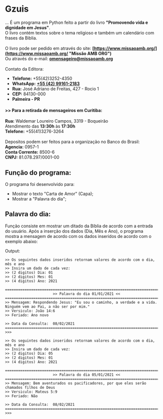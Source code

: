 # Gzuis

... É um programa em Python feito a partir do livro **"Promovendo vida e dignidade em Jesus"**.
<br>O livro contém textos sobre o tema religioso e também um calendário com frases da Biblia.
<br>
<br>O livro pode ser pedido em através do site: **[https://www.missaoamb.org/](https://www.missaoamb.org/ "Missão AMB ORG")**
<br>Ou através do e-mail: **[omensageiro@missaoamb.org](mailto:omensageiro@missaoamb.org "Missão AMB ORG")**
<br>
<br>Contato da Editora:

- **Telefone:** +55(42)3252-4350
- **WhatsApp:** **[+55 (42) 99161-2183](https://api.whatsapp.com/send?phone=+554299161-2183/ "Missão AMB ORG")**
- **Rua:** José Adriano de Freitas, 427 - Rocio 1
- **CEP:** 84130-000
- **Palmeira - PR**

#### >> Para a retirada de mensageiros em Curitiba:

**Rua:** Waldemar Loureiro Campos, 3319 - Boqueirão
	<br>Atendimento das **13:30h** às **17:30h**
<br>**Telefone:** +55(41)3276-3264
<br>
<br>Depositos podem ser feitos para a organização no Banco do Brasil:
<br>**Agencia:** 0957-1
<br>**Conta Corrente:** 8500-6
<br>**CNPJ:** 81.078.297/0001-00


## Função do programa:

O programa foi desenvolvido para: 

- Mostrar o texto "Carta de Amor" (Capa);
- Mostrar a "Palavra do dia";

## Palavra do dia:
Função consiste em mostrar um ditado da Bíblia de acordo com a entrada do usuário. Após a inserção dos dados (Dia, Mês e Ano), o programa mostra a mensagem de acordo com os dados inseridos de acordo com o exemplo abaixo:

Output:

```
>> Os seguintes dados inseridos retornam valores de acordo com o dia, mês e ano
>> Insira um dado de cada vez:
>> (2 digitos) Dia: 01
>> (2 digitos) Mes: 01
>> (4 digitos) Ano: 2021

================================================================================
                      >> Palavra do dia 01/01/2021 <<
================================================================================
>> Mensagem: Respondendo Jesus: "Eu sou o caminho, a verdade e a vida. Ninguém vem ao Pai, a não ser por mim."
>> Versiculo: João 14:6
>> Feriado: Ano novo

>> Data da Consulta:  08/02/2021
================================================================================
>>> 
```

```
>> Os seguintes dados inseridos retornam valores de acordo com o dia, mês e ano
>> Insira um dado de cada vez:
>> (2 digitos) Dia: 05
>> (2 digitos) Mes: 01
>> (4 digitos) Ano: 2021

================================================================================
                      >> Palavra do dia 05/01/2021 <<
================================================================================
>> Mensagem: Bem aventurados os pacificadores, por que eles serão chamados filhos de Deus
>> Versiculo: Mateus 5:9
>> Feriado: Não

>> Data da Consulta:  08/02/2021
================================================================================
>>> 
```
